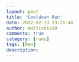 ```yaml
---
layout: post
title: 'Cooldown Run'
date: 2022-02-13 23:21:48
author: multishiv19
comments: true
category: [runs]
tags: [Run]
description: 
---
```


<div width='100%' class='strava-embed-placeholder' data-embed-type='activity' data-embed-id='6675721904'></div>
<script src='https://strava-embeds.com/embed.js'></script>
